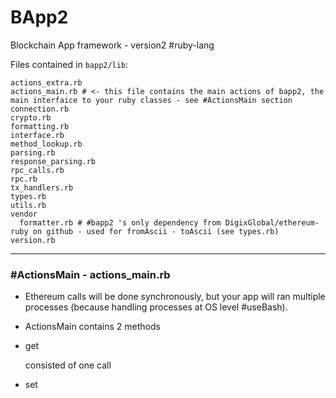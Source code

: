 # BApp2

Blockchain App framework - version2 #ruby-lang

Files contained in `bapp2/lib`:

    actions_extra.rb
    actions_main.rb # <- this file contains the main actions of bapp2, the main interfaice to your ruby classes - see #ActionsMain section
    connection.rb
    crypto.rb
    formatting.rb
    interface.rb
    method_lookup.rb
    parsing.rb
    response_parsing.rb
    rpc_calls.rb
    rpc.rb
    tx_handlers.rb
    types.rb
    utils.rb
    vendor
      formatter.rb # #bapp2 's only dependency from DigixGlobal/ethereum-ruby on github - used for fromAscii - toAscii (see types.rb)
    version.rb

------


### #ActionsMain - actions_main.rb

- Ethereum calls will be done synchronously, but your app will ran multiple processes (because handling processes at OS level #useBash).

- ActionsMain contains 2 methods

- get

  consisted of one call 

- set
